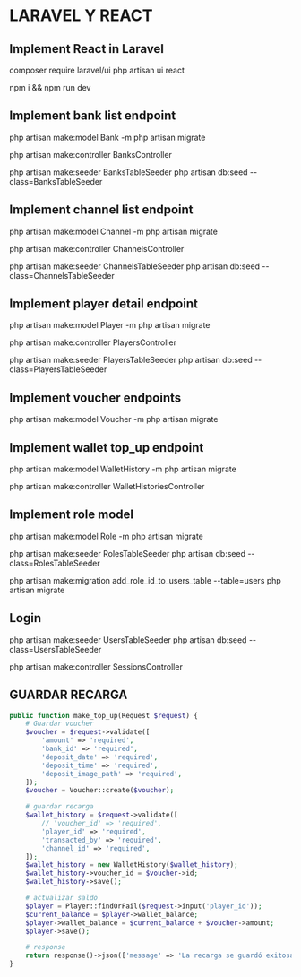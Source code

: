 # LARAVEL Y REACT

## Implement React in Laravel
composer require laravel/ui
php artisan ui react

npm i && npm run dev

## Implement bank list endpoint
php artisan make:model Bank -m
php artisan migrate

php artisan make:controller BanksController

php artisan make:seeder BanksTableSeeder
php artisan db:seed --class=BanksTableSeeder

## Implement channel list endpoint
php artisan make:model Channel -m
php artisan migrate

php artisan make:controller ChannelsController

php artisan make:seeder ChannelsTableSeeder
php artisan db:seed --class=ChannelsTableSeeder

## Implement player detail endpoint
php artisan make:model Player -m
php artisan migrate

php artisan make:controller PlayersController

php artisan make:seeder PlayersTableSeeder
php artisan db:seed --class=PlayersTableSeeder

## Implement voucher endpoints
php artisan make:model Voucher -m
php artisan migrate

## Implement wallet top_up endpoint
php artisan make:model WalletHistory -m
php artisan migrate

php artisan make:controller WalletHistoriesController

## Implement role model
php artisan make:model Role -m
php artisan migrate

php artisan make:seeder RolesTableSeeder
php artisan db:seed --class=RolesTableSeeder

php artisan make:migration add_role_id_to_users_table --table=users
php artisan migrate

## Login
php artisan make:seeder UsersTableSeeder
php artisan db:seed --class=UsersTableSeeder

php artisan make:controller SessionsController

## GUARDAR RECARGA
```PHP
public function make_top_up(Request $request) {
    # Guardar voucher
    $voucher = $request->validate([
        'amount' => 'required',
        'bank_id' => 'required',
        'deposit_date' => 'required',
        'deposit_time' => 'required',
        'deposit_image_path' => 'required',
    ]);
    $voucher = Voucher::create($voucher);

    # guardar recarga
    $wallet_history = $request->validate([
        // 'voucher_id' => 'required',
        'player_id' => 'required',
        'transacted_by' => 'required',
        'channel_id' => 'required',
    ]);
    $wallet_history = new WalletHistory($wallet_history);
    $wallet_history->voucher_id = $voucher->id;
    $wallet_history->save();

    # actualizar saldo
    $player = Player::findOrFail($request->input('player_id'));
    $current_balance = $player->wallet_balance;
    $player->wallet_balance = $current_balance + $voucher->amount;
    $player->save();

    # response
    return response()->json(['message' => 'La recarga se guardó exitosamente.'], 200);
}
```